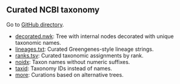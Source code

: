 ## Curated NCBI taxonomy

Go to [GitHub directory](https://github.com/biocore/wol/tree/master/data/taxonomy/ncbi/curation).

- [decorated.nwk](decorated.nwk): Tree with internal nodes decorated with unique taxonomic names.
- [lineages.txt](lineages.txt.xz): Curated Greengenes-style lineage strings.
- [ranks.tsv](ranks.tsv.xz): Curated taxonomic assignments by rank.
- [noidx](noidx): Taxon names without numeric suffixes.
- [taxid](taxid): Taxonomy IDs instead of names.
- [more](more): Curations based on alternative trees.
